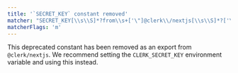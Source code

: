```yaml
---
title: '`SECRET_KEY` constant removed'
matcher: "SECRET_KEY[\\s\\S]*?from\\s+['\"]@clerk\\/nextjs[\\s\\S]*?['\"]"
matcherFlags: 'm'
---
```


This deprecated constant has been removed as an export from `@clerk/nextjs`. We recommend setting the `CLERK_SECRET_KEY` environment variable and using this instead.
